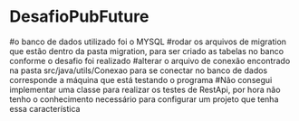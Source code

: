 # DesafioPubFuture
#o banco de dados utilizado foi o MYSQL
#rodar os arquivos de migration que estão dentro da pasta migration, para ser criado as tabelas no banco conforme o desafio foi realizado
#alterar o arquivo de conexão encontrado na pasta src/java/utils/Conexao para se conectar no banco de dados corresponde a máquina que está testando o programa
#Não consegui implementar uma classe para realizar os testes de RestApi, por hora não tenho o conhecimento necessário para configurar um projeto que tenha essa característica

